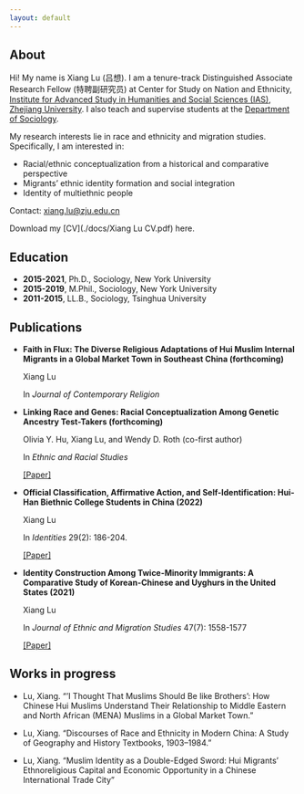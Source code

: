 ```yaml
---
layout: default
---
```



## About
Hi! My name is Xiang Lu (吕想). I am a tenure-track Distinguished Associate Research Fellow (特聘副研究员) at Center for Study on Nation and Ethnicity, [Institute for Advanced Study in Humanities and Social Sciences (IAS)](http://www.iash.zju.edu.cn/topic/home), [Zhejiang University](https://www.zju.edu.cn). I also teach and supervise students at the [Department of Sociology](http://sociology.zju.edu.cn). 

My research interests lie in race and ethnicity and migration studies. Specifically, I am interested in:

- Racial/ethnic conceptualization from a historical and comparative perspective
- Migrants’ ethnic identity formation and social integration
- Identity of multiethnic people

Contact: xiang.lu@zju.edu.cn

Download my [CV](./docs/Xiang Lu CV.pdf) here.


## Education

- **2015-2021**, Ph.D., Sociology, New York University
- **2015-2019**, M.Phil., Sociology, New York University
- **2011-2015**, LL.B., Sociology, Tsinghua University

## Publications
  
- **Faith in Flux: The Diverse Religious Adaptations of Hui Muslim Internal Migrants in a Global Market Town in Southeast China (forthcoming)**

  Xiang Lu

  In *Journal of Contemporary Religion*

- **Linking Race and Genes: Racial Conceptualization Among Genetic Ancestry Test-Takers (forthcoming)**

  Olivia Y. Hu, Xiang Lu, and Wendy D. Roth (co-first author)

  In *Ethnic and Racial Studies*

  [[Paper]](https://doi.org/10.1080/01419870.2023.2224871)

- **Official Classification, Affirmative Action, and Self-Identification: Hui-Han Biethnic College Students in China (2022)**

  Xiang Lu
  
  In *Identities* 29(2): 186-204.
  
  [[Paper]](https://www.tandfonline.com/doi/abs/10.1080/1070289X.2020.1757249) 

- **Identity Construction Among Twice-Minority Immigrants: A Comparative Study of Korean-Chinese and Uyghurs in the United States (2021)**

  Xiang Lu

  In *Journal of Ethnic and Migration Studies* 47(7): 1558-1577
  
  [[Paper]](https://www.tandfonline.com/doi/abs/10.1080/1369183X.2019.1577725) 

## Works in progress

- Lu, Xiang. “’I Thought That Muslims Should Be like Brothers’: How Chinese Hui Muslims Understand Their Relationship to Middle Eastern and North African (MENA) Muslims in a Global Market Town.” 

- Lu, Xiang. “Discourses of Race and Ethnicity in Modern China: A Study of Geography and History Textbooks, 1903–1984.”

- Lu, Xiang. “Muslim Identity as a Double-Edged Sword: Hui Migrants’ Ethnoreligious Capital and Economic Opportunity in a Chinese International Trade City”






